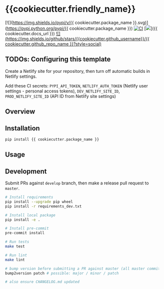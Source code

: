 # {{cookiecutter.friendly_name}}

[![](https://img.shields.io/pypi/v/{{ cookiecutter.package_name }}.svg)](https://pypi.python.org/pypi/{{ cookiecutter.package_name }})
[![CI](https://github.com/{{cookiecutter.github_username}}/{{cookiecutter.github_repo_name}}/actions/workflows/ci.yaml/badge.svg?branch=master)](https://github.com/{{cookiecutter.github_username}}/{{cookiecutter.github_repo_name}}/actions/workflows/ci.yaml)
[![](https://img.shields.io/badge/docs-here-blue.svg)]({{ cookiecutter.docs_url }})
[![](https://img.shields.io/github/stars/{{cookiecutter.github_username}}/{{ cookiecutter.github_repo_name }}?style=social)](https://github.com/{{cookiecutter.github_username}}/{{cookiecutter.github_repo_name}})

## TODOs: Configuring this template

Create a Netlify site for your repository, then turn off automatic builds in Netlify settings.

Add these CI secrets: `PYPI_API_TOKEN`, `NETLIFY_AUTH_TOKEN` (Netlify user settings - personal access tokens), `DEV_NETLIFY_SITE_ID`, `PROD_NETLIFY_SITE_ID` (API ID from Netlify site settings)

## Overview

## Installation

```bash
pip install {{ cookiecutter.package_name }}
```

## Usage

## Development

Submit PRs against `develop` branch, then make a release pull request to `master`.

```bash
# Install requirements
pip install --upgrade pip wheel
pip install -r requirements_dev.txt

# Install local package
pip install -e .

# Install pre-commit
pre-commit install

# Run tests
make test

# Run lint
make lint

# bump version before submitting a PR against master (all master commits are deployed)
bump2version patch # possible: major / minor / patch

# also ensure CHANGELOG.md updated
```
